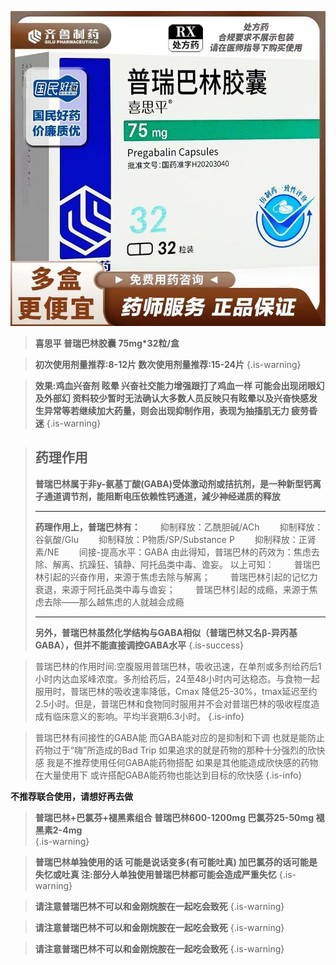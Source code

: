 ![微信图片_20240118205023.jpg](/微信图片_20240118205023.jpg)
>**喜思平 普瑞巴林胶囊 75mg*32粒/盒**
> 



> **初次使用剂量推荐:8-12片 数次使用剂量推荐:15-24片**
{.is-warning}


> **效果:鸡血兴奋剂 眩晕 兴奋社交能力增强跟打了鸡血一样 可能会出现闭眼幻及外部幻 资料较少暂时无法确认大多数人员反映只有眩晕以及兴奋快感发生异常等若继续加大药量，则会出现抑制作用，表现为抽搐肌无力  疲劳昏迷**
{.is-warning}

> ## 药理作用
> **普瑞巴林属于非y-氨基丁酸(GABA)受体激动剂或拮抗剂，是一种新型钙离子通道调节剂，能阻断电压依赖性钙通道，減少神经递质的释放**
> ***
> **药理作用上，普瑞巴林有：**
> 　　抑制释放：乙酰胆碱/ACh
> 　　抑制释放：谷氨酸/Glu
> 　　抑制释放：P物质/SP/Substance P
> 　　抑制释放：正肾素/NE
> 　　间接-提高水平：GABA
> 由此得知，普瑞巴林的药效为：焦虑去除、解离、抗躁狂、镇静、阿托品类中毒、谵妄。
> 以上可知：
> 　　普瑞巴林引起的兴奋作用，来源于焦虑去除与解离；
> 　　普瑞巴林引起的记忆力衰退，来源于阿托品类中毒与谵妄；
> 　　普瑞巴林引起的成瘾，来源于焦虑去除——那么越焦虑的人就越会成瘾
> ***
> **另外，普瑞巴林虽然化学结构与GABA相似（普瑞巴林又名β-异丙基GABA），但并不能直接调控GABA水平**
{.is-success}



> 普瑞巴林的作用时间:空腹服用普瑞巴林，吸收迅速，在单剂或多剂给药后1小时内达血浆峰浓度。多剂给药后，24至48小时内可达稳态。与食物一起服用时，普瑞巴林的吸收速率降低，Cmax 降低25-30%，tmax延迟至约2.5小时。但是，普瑞巴林和食物同时服用并不会对普瑞巴林的吸收程度造成有临床意义的影响。平均半衰期6.3小时。
{.is-info}


> 普瑞巴林有间接性的GABA能 而GABA能对应的是抑制和下调 也就是能防止药物过于“嗨”所造成的Bad Trip 如果追求的就是药物的那种十分强烈的欣快感 我是不推荐使用任何GABA能药物搭配 如果是其他能造成欣快感的药物在大量使用下 或许搭配GABA能药物也能达到目标的欣快感
{.is-info}

**不推荐联合使用，请想好再去做**

> **普瑞巴林+巴氯芬+褪黑素组合
普瑞巴林600-1200mg
巴氯芬25-50mg
褪黑素2-4mg**           
{.is-warning}

> **普瑞巴林单独使用的话
可能是说话变多(有可能吐真)
加巴氯芬的话可能是失忆或吐真
注:部分人单独使用普瑞巴林都可能会造成严重失忆**
{.is-warning}

> **请注意普瑞巴林不可以和金刚烷胺在一起吃会致死**
{.is-warning}

> **请注意普瑞巴林不可以和金刚烷胺在一起吃会致死**
{.is-warning}

> **请注意普瑞巴林不可以和金刚烷胺在一起吃会致死**
{.is-warning}


